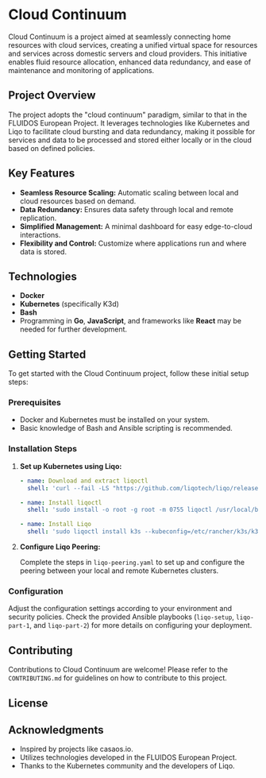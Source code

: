 # Cloud Continuum

Cloud Continuum is a project aimed at seamlessly connecting home resources with cloud services, creating a unified virtual space for resources and services across domestic servers and cloud providers. This initiative enables fluid resource allocation, enhanced data redundancy, and ease of maintenance and monitoring of applications.

## Project Overview

The project adopts the "cloud continuum" paradigm, similar to that in the FLUIDOS European Project. It leverages technologies like Kubernetes and Liqo to facilitate cloud bursting and data redundancy, making it possible for services and data to be processed and stored either locally or in the cloud based on defined policies.

## Key Features

- **Seamless Resource Scaling:** Automatic scaling between local and cloud resources based on demand.
- **Data Redundancy:** Ensures data safety through local and remote replication.
- **Simplified Management:** A minimal dashboard for easy edge-to-cloud interactions.
- **Flexibility and Control:** Customize where applications run and where data is stored.

## Technologies

- **Docker**
- **Kubernetes** (specifically K3d)
- **Bash**
- Programming in **Go**, **JavaScript**, and frameworks like **React** may be needed for further development.

## Getting Started

To get started with the Cloud Continuum project, follow these initial setup steps:

### Prerequisites

- Docker and Kubernetes must be installed on your system.
- Basic knowledge of Bash and Ansible scripting is recommended.

### Installation Steps

1. **Set up Kubernetes using Liqo:**

    ```yaml
    - name: Download and extract liqoctl
      shell: 'curl --fail -LS "https://github.com/liqotech/liqo/releases/download/v0.10.2/liqoctl-linux-amd64.tar.gz" | tar -xz'

    - name: Install liqoctl
      shell: 'sudo install -o root -g root -m 0755 liqoctl /usr/local/bin/liqoctl'

    - name: Install Liqo       
      shell: 'sudo liqoctl install k3s --kubeconfig=/etc/rancher/k3s/k3s.yaml'
    ```

2. **Configure Liqo Peering:**

    Complete the steps in `liqo-peering.yaml` to set up and configure the peering between your local and remote Kubernetes clusters.

### Configuration

Adjust the configuration settings according to your environment and security policies. Check the provided Ansible playbooks (`liqo-setup`, `liqo-part-1`, and `liqo-part-2`) for more details on configuring your deployment.

## Contributing

Contributions to Cloud Continuum are welcome! Please refer to the `CONTRIBUTING.md` for guidelines on how to contribute to this project.

## License


## Acknowledgments

- Inspired by projects like casaos.io.
- Utilizes technologies developed in the FLUIDOS European Project.
- Thanks to the Kubernetes community and the developers of Liqo.
